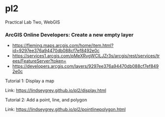 # pl2
Practical Lab Two, WebGIS



### ArcGIS Online Developers: Create a new empty layer

- https://fleming.maps.arcgis.com/home/item.html?id=9297ee376a94470db088cf7ef8492e0c
- https://services1.arcgis.com/pMeXRvgWClLJZr3s/arcgis/rest/services/trees/FeatureServer?token=
- https://developers.arcgis.com/layers/9297ee376a94470db088cf7ef8492e0c


Tutorial 1: Display a map

Link: https://lindseygrey.github.io/pl2/display.html

Tutorial 2: Add a point, line, and polygon

Link: https://lindseygrey.github.io/pl2/pointlinepolygon.html
